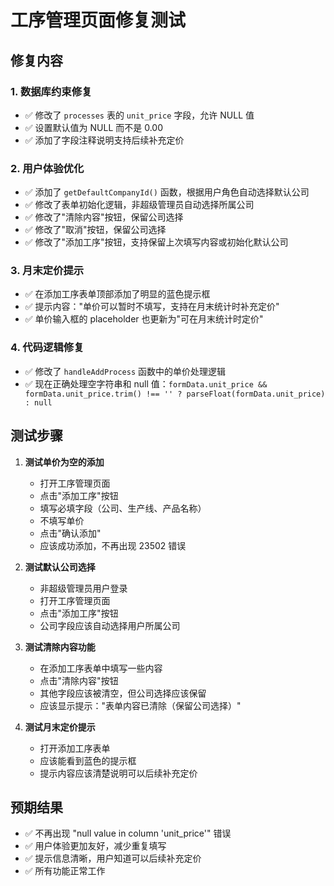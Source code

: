 # 工序管理页面修复测试

## 修复内容

### 1. 数据库约束修复
- ✅ 修改了 `processes` 表的 `unit_price` 字段，允许 NULL 值
- ✅ 设置默认值为 NULL 而不是 0.00
- ✅ 添加了字段注释说明支持后续补充定价

### 2. 用户体验优化
- ✅ 添加了 `getDefaultCompanyId()` 函数，根据用户角色自动选择默认公司
- ✅ 修改了表单初始化逻辑，非超级管理员自动选择所属公司
- ✅ 修改了"清除内容"按钮，保留公司选择
- ✅ 修改了"取消"按钮，保留公司选择
- ✅ 修改了"添加工序"按钮，支持保留上次填写内容或初始化默认公司

### 3. 月末定价提示
- ✅ 在添加工序表单顶部添加了明显的蓝色提示框
- ✅ 提示内容："单价可以暂时不填写，支持在月末统计时补充定价"
- ✅ 单价输入框的 placeholder 也更新为"可在月末统计时定价"

### 4. 代码逻辑修复
- ✅ 修改了 `handleAddProcess` 函数中的单价处理逻辑
- ✅ 现在正确处理空字符串和 null 值：`formData.unit_price && formData.unit_price.trim() !== '' ? parseFloat(formData.unit_price) : null`

## 测试步骤

1. **测试单价为空的添加**
   - 打开工序管理页面
   - 点击"添加工序"按钮
   - 填写必填字段（公司、生产线、产品名称）
   - 不填写单价
   - 点击"确认添加"
   - 应该成功添加，不再出现 23502 错误

2. **测试默认公司选择**
   - 非超级管理员用户登录
   - 打开工序管理页面
   - 点击"添加工序"按钮
   - 公司字段应该自动选择用户所属公司

3. **测试清除内容功能**
   - 在添加工序表单中填写一些内容
   - 点击"清除内容"按钮
   - 其他字段应该被清空，但公司选择应该保留
   - 应该显示提示："表单内容已清除（保留公司选择）"

4. **测试月末定价提示**
   - 打开添加工序表单
   - 应该能看到蓝色的提示框
   - 提示内容应该清楚说明可以后续补充定价

## 预期结果

- ✅ 不再出现 "null value in column 'unit_price'" 错误
- ✅ 用户体验更加友好，减少重复填写
- ✅ 提示信息清晰，用户知道可以后续补充定价
- ✅ 所有功能正常工作